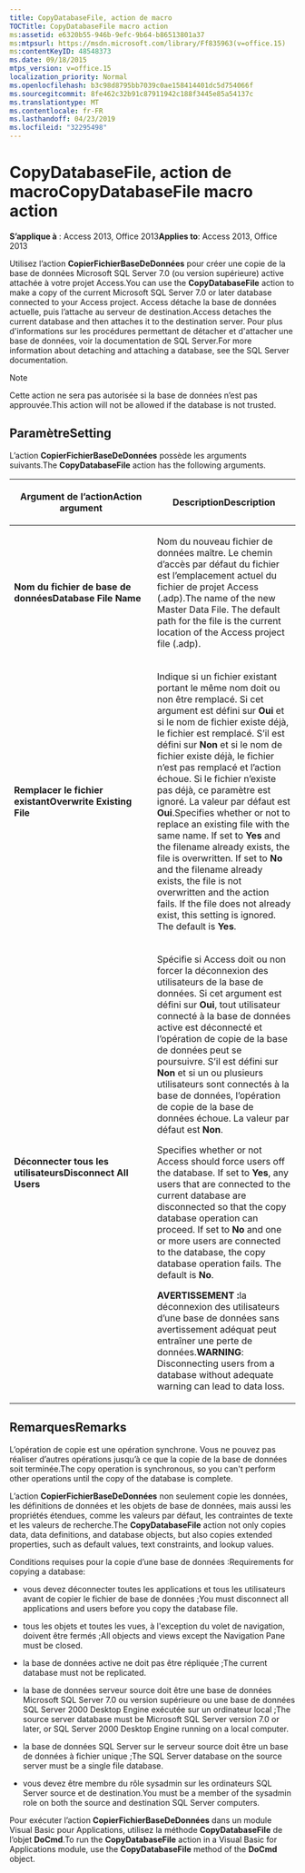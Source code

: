 ```yaml
---
title: CopyDatabaseFile, action de macro
TOCTitle: CopyDatabaseFile macro action
ms:assetid: e6320b55-946b-9efc-9b64-b86513801a37
ms:mtpsurl: https://msdn.microsoft.com/library/Ff835963(v=office.15)
ms:contentKeyID: 48548373
ms.date: 09/18/2015
mtps_version: v=office.15
localization_priority: Normal
ms.openlocfilehash: b3c98d8795bb7039c0ae158414401dc5d754066f
ms.sourcegitcommit: 8fe462c32b91c87911942c188f3445e85a54137c
ms.translationtype: MT
ms.contentlocale: fr-FR
ms.lasthandoff: 04/23/2019
ms.locfileid: "32295498"
---
```

# <a name="copydatabasefile-macro-action"></a><span data-ttu-id="275d2-102">CopyDatabaseFile, action de macro</span><span class="sxs-lookup"><span data-stu-id="275d2-102">CopyDatabaseFile macro action</span></span>

<span data-ttu-id="275d2-103">**S’applique à** : Access 2013, Office 2013</span><span class="sxs-lookup"><span data-stu-id="275d2-103">**Applies to**: Access 2013, Office 2013</span></span>

<span data-ttu-id="275d2-104">Utilisez l’action **CopierFichierBaseDeDonnées** pour créer une copie de la base de données Microsoft SQL Server 7.0 (ou version supérieure) active attachée à votre projet Access.</span><span class="sxs-lookup"><span data-stu-id="275d2-104">You can use the **CopyDatabaseFile** action to make a copy of the current Microsoft SQL Server 7.0 or later database connected to your Access project.</span></span> <span data-ttu-id="275d2-105">Access détache la base de données actuelle, puis l’attache au serveur de destination.</span><span class="sxs-lookup"><span data-stu-id="275d2-105">Access detaches the current database and then attaches it to the destination server.</span></span> <span data-ttu-id="275d2-106">Pour plus d'informations sur les procédures permettant de détacher et d'attacher une base de données, voir la documentation de SQL Server.</span><span class="sxs-lookup"><span data-stu-id="275d2-106">For more information about detaching and attaching a database, see the SQL Server documentation.</span></span>

> [!NOTE]
> <span data-ttu-id="275d2-107">Cette action ne sera pas autorisée si la base de données n’est pas approuvée.</span><span class="sxs-lookup"><span data-stu-id="275d2-107">This action will not be allowed if the database is not trusted.</span></span> 


## <a name="setting"></a><span data-ttu-id="275d2-108">Paramètre</span><span class="sxs-lookup"><span data-stu-id="275d2-108">Setting</span></span>

<span data-ttu-id="275d2-109">L’action **CopierFichierBaseDeDonnées** possède les arguments suivants.</span><span class="sxs-lookup"><span data-stu-id="275d2-109">The **CopyDatabaseFile** action has the following arguments.</span></span>

<table>
<colgroup>
<col style="width: 50%" />
<col style="width: 50%" />
</colgroup>
<thead>
<tr class="header">
<th><p><span data-ttu-id="275d2-110">Argument de l’action</span><span class="sxs-lookup"><span data-stu-id="275d2-110">Action argument</span></span></p></th>
<th><p><span data-ttu-id="275d2-111">Description</span><span class="sxs-lookup"><span data-stu-id="275d2-111">Description</span></span></p></th>
</tr>
</thead>
<tbody>
<tr class="odd">
<td><p><span data-ttu-id="275d2-112"><strong>Nom du fichier de base de données</strong></span><span class="sxs-lookup"><span data-stu-id="275d2-112"><strong>Database File Name</strong></span></span></p></td>
<td><p><span data-ttu-id="275d2-p102">Nom du nouveau fichier de données maître. Le chemin d’accès par défaut du fichier est l’emplacement actuel du fichier de projet Access (.adp).</span><span class="sxs-lookup"><span data-stu-id="275d2-p102">The name of the new Master Data File. The default path for the file is the current location of the Access project file (.adp).</span></span></p></td>
</tr>
<tr class="even">
<td><p><span data-ttu-id="275d2-115"><strong>Remplacer le fichier existant</strong></span><span class="sxs-lookup"><span data-stu-id="275d2-115"><strong>Overwrite Existing File</strong></span></span></p></td>
<td><p><span data-ttu-id="275d2-p103">Indique si un fichier existant portant le même nom doit ou non être remplacé. Si cet argument est défini sur <strong>Oui</strong> et si le nom de fichier existe déjà, le fichier est remplacé. S’il est défini sur <strong>Non</strong> et si le nom de fichier existe déjà, le fichier n’est pas remplacé et l’action échoue. Si le fichier n’existe pas déjà, ce paramètre est ignoré. La valeur par défaut est <strong>Oui</strong>.</span><span class="sxs-lookup"><span data-stu-id="275d2-p103">Specifies whether or not to replace an existing file with the same name. If set to <strong>Yes</strong> and the filename already exists, the file is overwritten. If set to <strong>No</strong> and the filename already exists, the file is not overwritten and the action fails. If the file does not already exist, this setting is ignored. The default is <strong>Yes</strong>.</span></span></p></td>
</tr>
<tr class="odd">
<td><p><span data-ttu-id="275d2-121"><strong>Déconnecter tous les utilisateurs</strong></span><span class="sxs-lookup"><span data-stu-id="275d2-121"><strong>Disconnect All Users</strong></span></span></p></td>
<td><p><span data-ttu-id="275d2-p104">Spécifie si Access doit ou non forcer la déconnexion des utilisateurs de la base de données. Si cet argument est défini sur <strong>Oui</strong>, tout utilisateur connecté à la base de données active est déconnecté et l’opération de copie de la base de données peut se poursuivre. S’il est défini sur <strong>Non</strong> et si un ou plusieurs utilisateurs sont connectés à la base de données, l’opération de copie de la base de données échoue. La valeur par défaut est <strong>Non</strong>. 

</span><span class="sxs-lookup"><span data-stu-id="275d2-p104">Specifies whether or not Access should force users off the database. If set to <strong>Yes</strong>, any users that are connected to the current database are disconnected so that the copy database operation can proceed. If set to <strong>No</strong> and one or more users are connected to the database, the copy database operation fails. The default is <strong>No</strong>.</span></span></p><p><span data-ttu-id="275d2-126"><strong>AVERTISSEMENT :</strong>la déconnexion des utilisateurs d’une base de données sans avertissement adéquat peut entraîner une perte de données.</span><span class="sxs-lookup"><span data-stu-id="275d2-126"><strong>WARNING</strong>: Disconnecting users from a database without adequate warning can lead to data loss.</span></span></p></td>
</tr>
</tbody>
</table>


## <a name="remarks"></a><span data-ttu-id="275d2-127">Remarques</span><span class="sxs-lookup"><span data-stu-id="275d2-127">Remarks</span></span>

<span data-ttu-id="275d2-128">L’opération de copie est une opération synchrone. Vous ne pouvez pas réaliser d’autres opérations jusqu’à ce que la copie de la base de données soit terminée.</span><span class="sxs-lookup"><span data-stu-id="275d2-128">The copy operation is synchronous, so you can't perform other operations until the copy of the database is complete.</span></span>

<span data-ttu-id="275d2-129">L’action **CopierFichierBaseDeDonnées** non seulement copie les données, les définitions de données et les objets de base de données, mais aussi les propriétés étendues, comme les valeurs par défaut, les contraintes de texte et les valeurs de recherche.</span><span class="sxs-lookup"><span data-stu-id="275d2-129">The **CopyDatabaseFile** action not only copies data, data definitions, and database objects, but also copies extended properties, such as default values, text constraints, and lookup values.</span></span>

<span data-ttu-id="275d2-130">Conditions requises pour la copie d’une base de données :</span><span class="sxs-lookup"><span data-stu-id="275d2-130">Requirements for copying a database:</span></span>

- <span data-ttu-id="275d2-131">vous devez déconnecter toutes les applications et tous les utilisateurs avant de copier le fichier de base de données ;</span><span class="sxs-lookup"><span data-stu-id="275d2-131">You must disconnect all applications and users before you copy the database file.</span></span>

- <span data-ttu-id="275d2-132">tous les objets et toutes les vues, à l'exception du volet de navigation, doivent être fermés ;</span><span class="sxs-lookup"><span data-stu-id="275d2-132">All objects and views except the Navigation Pane must be closed.</span></span>

- <span data-ttu-id="275d2-133">la base de données active ne doit pas être répliquée ;</span><span class="sxs-lookup"><span data-stu-id="275d2-133">The current database must not be replicated.</span></span>

- <span data-ttu-id="275d2-134">la base de données serveur source doit être une base de données Microsoft SQL Server 7.0 ou version supérieure ou une base de données SQL Server 2000 Desktop Engine exécutée sur un ordinateur local ;</span><span class="sxs-lookup"><span data-stu-id="275d2-134">The source server database must be Microsoft SQL Server version 7.0 or later, or SQL Server 2000 Desktop Engine running on a local computer.</span></span>

- <span data-ttu-id="275d2-135">la base de données SQL Server sur le serveur source doit être un base de données à fichier unique ;</span><span class="sxs-lookup"><span data-stu-id="275d2-135">The SQL Server database on the source server must be a single file database.</span></span>

- <span data-ttu-id="275d2-136">vous devez être membre du rôle sysadmin sur les ordinateurs SQL Server source et de destination.</span><span class="sxs-lookup"><span data-stu-id="275d2-136">You must be a member of the sysadmin role on both the source and destination SQL Server computers.</span></span>

<span data-ttu-id="275d2-137">Pour exécuter l’action **CopierFichierBaseDeDonnées** dans un module Visual Basic pour Applications, utilisez la méthode **CopyDatabaseFile** de l’objet **DoCmd**.</span><span class="sxs-lookup"><span data-stu-id="275d2-137">To run the **CopyDatabaseFile** action in a Visual Basic for Applications module, use the **CopyDatabaseFile** method of the **DoCmd** object.</span></span>

